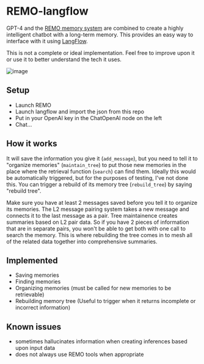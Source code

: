 # REMO-langflow
GPT-4 and the [REMO memory system](https://github.com/daveshap/REMO_Framework) are combined to create a highly intelligent chatbot with a long-term memory. This provides an easy way to interface with it using [LangFlow](https://github.com/logspace-ai/langflow).

This is not a complete or ideal implementation. Feel free to improve upon it or use it to better understand the tech it uses.

![image](https://user-images.githubusercontent.com/123516285/232272096-23763e8a-9f44-446a-80c9-ea4a696bb0b5.png)

## Setup
- Launch REMO
- Launch langflow and import the json from this repo
- Put in your OpenAI key in the ChatOpenAI node on the left
- Chat...

## How it works
It will save the information you give it (`add_message`), but you need to tell it to "organize memories" (`maintain_tree`) to put those new memories in the place where the retrieval function (`search`) can find them. Ideally this would be automatically triggered, but for the purposes of testing, I've not done this.  You can trigger a rebuild of its memory tree (`rebuild_tree`) by saying "rebuild tree". 

Make sure you have at least 2 messages saved before you tell it to organize its memories. The L2 message pairing system takes a new message and connects it to  the last message as a pair. Tree maintainence creates summaries based on L2 pair data. So if you have 2 pieces of information that are in separate pairs, you won't be able to get both with one call to search the memory. This is where rebuilding the tree comes in to mesh all of the related data together into comprehensive summaries.

## Implemented
- Saving memories
- Finding memories
- Organizing memories (must be called for new memories to be retrievable)
- Rebuilding memory tree (Useful to trigger when it returns incomplete or incorrect information)

## Known issues
- sometimes hallucinates information when creating inferences based upon input data
- does not always use REMO tools when appropriate

